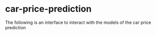 # car-price-prediction

The following is an interface to interact with the models of the car price prediction
